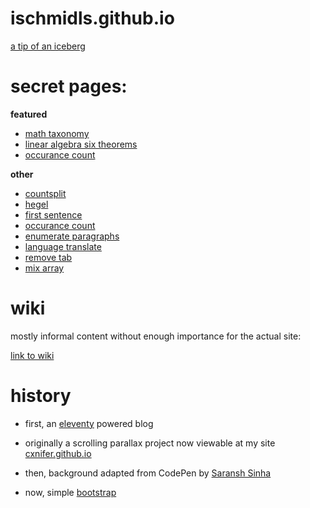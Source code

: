 # ischmidls.github.io
[a tip of an iceberg](https://ischmidls.github.io)

# secret pages:
**featured**
- [math taxonomy](https://ischmidls.github.io/pages/mathtax/)
- [linear algebra six theorems](https://ischmidls.github.io/pages/linearsix/)
- [occurance count](https://ischmidls.github.io/pages/occurcount/)

**other**

- [countsplit](https://ischmidls.github.io/pages/countsplit/)
- [hegel](https://ischmidls.github.io/pages/hegel/)
- [first sentence](https://ischmidls.github.io/pages/first%20sentence/)
- [occurance count](https://ischmidls.github.io/pages/occurcount/)
- [enumerate paragraphs](https://ischmidls.github.io/pages/countlines/)
- [language translate](https://ischmidls.github.io/pages/translate/)
- [remove tab](https://ischmidls.github.io/pages/tabaway/)
- [mix array](https://ischmidls.github.io/pages/mix/)

# wiki

mostly informal content without enough importance for the actual site:

[link to wiki](https://ischmidls.github.io/pages/goorwait/)

# history

- first, an [eleventy](https://11ty.dev) powered blog

- originally a scrolling parallax project now viewable at my site [cxnifer.github.io](cxnifer.github.io)

- then, background adapted from CodePen by [Saransh Sinha](linkedin.com/in/saranshsinha)

- now, simple [bootstrap](https://getbootstrap.com/) 
